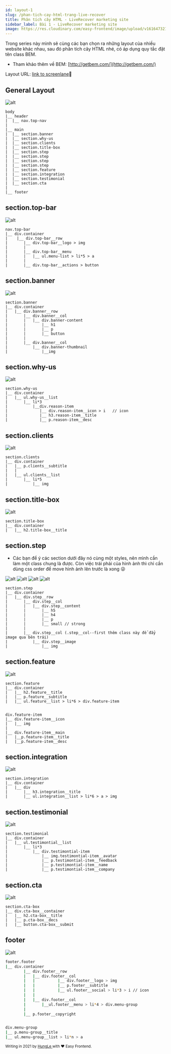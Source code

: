 ```yaml
---
id: layout-1
slug: /phan-tich-cay-html-trang-live-recover
title: Phân tích cây HTML - LiveRecover marketing site
sidebar_label: Bài 1 - LiveRecover marketing site
image: https://res.cloudinary.com/easy-frontend/image/upload/v1616473212/blog/html-css-thumbnail_exrv5a.jpg
---
```


Trong series này mình sẽ cùng các bạn chọn ra những layout của nhiều website khác nhau, sau đó phân tích cây HTML nhé, có áp dụng quy tắc đặt tên class BEM.

- Tham khảo thêm về BEM: [http://getbem.com/](http://getbem.com/)

Layout URL: <a href="https://screenlane.com/screen/liverecover-marketing-site-fc1/">link to screenlane</a>🚀

## General Layout

![alt](https://screenlane.com/media/screenshots/liverecover-marketing-site-screenshot-e72501fc.jpg)

``` 
body
|__ header
|  |__ nav.top-nav
|
|__ main
|  |__ section.banner
|  |__ section.why-us
|  |__ section.clients
|  |__ section.title-box
|  |__ section.step
|  |__ section.step
|  |__ section.step
|  |__ section.step
|  |__ section.feature
|  |__ section.integration
|  |__ section.testimonial
|  |__ section.cta
|
|__ footer
```
## section.top-bar

![alt](../../static/img/layout-1-header.jpg)

```
nav.top-bar
|__ div.container
|    |__ div.top-bar__row
|       |__ div.top-bar__logo > img
|       |   
|       |__ div.top-bar__menu
|       |   |__ ul.menu-list > li*5 > a 
|       |
|       |__ div.top-bar__actions > button
```
## section.banner

![alt](../../static/img/layout-1-main-section-hero.jpg)
```
section.banner
|__ div.container
|   |__ div.banner__row
|       |__ div.banner__col
|       |   |__ div.banner-content
|       |       |__ h1
|       |       |__ p
|       |       |__ button
|       |   
|       |__ div.banner__col
|           |__ div.banner-thumbnail
|               |__img
```

## section.why-us

![alt](../../static/img/layout-1-main-section-item-list.jpg)

```
section.why-us
|__ div.container
|   |__ ul.why-us__list          
|       |__ li*3
|           |__div.reason-item
|              |__ div.reason-item__icon > i   // icon
|              |__ h3.reason-item__title
|              |__ p.reason-item__desc
```

## section.clients

![alt](../../static/img/layout-1-main-section-logo-banner.jpg)

```
section.clients
|__ div.container
|   |__ p.clients__subtitle
|   |
|   |__ ul.clients__list
|       |__ li*5
|           |__ img
```
## section.title-box

![alt](../../static/img/layout-1-main-section-title-box.jpg)

```
section.title-box
|__ div.container
|   |__ h2.title-box__title
```
## section.step

- Các bạn để ý các section dưới đây nó cùng một styles, nên mình cần làm một class chung là được. Còn việc trái phải của hình ảnh thì chỉ cần dùng css order để move hình ảnh lên trước là xong 😜

![alt](../../static/img/layout-1-main-section-step-1.jpg)
![alt](../../static/img/layout-1-main-section-step-2.jpg)
![alt](../../static/img/layout-1-main-section-step-3.jpg)
![alt](../../static/img/layout-1-main-section-step-4.jpg)

```
section.step
|__ div.container
|   |__ div.step__row
|       |__ div.step__col
|       |   |__ div.step__content
|       |       |__ h5
|       |       |__ h4
|       |       |__ p
|       |       |__ small // strong
|       |
|       |__ div.step__col (.step__col--first thêm class này để đẩy image qua bên trái)
|           |__ div.step__image
|               |__ img
```

## section.feature

![alt](../../static/img/layout-1-main-section-feature-1.jpg)

```
section.feature
|__ div.container
|   |__ h2.feature__title
|   |__ p.feature__subtitle
|   |__ ul.feature__list > li*6 > div.feature-item


div.feature-item
|__ div.feature-item__icon
|   |__ img
|
|__ div.feature-item__main
|   |__p.feature-item__title
|   |__p.feature-item__desc
```

## section.integration

![alt](../../static/img/layout-1-main-section-integration.jpg)

```
section.integration
|__ div.container
|   |__ div
|       |__ h3.integration__title
|       |__ ul.integration__list > li*6 > a > img
```
## section.testimonial

![alt](../../static/img/layout-1-main-section-testimonial.jpg)

```
section.testimonial
|__ div.container
|   |__ ul.testimontial__list
|       |__ li*3
|           |__ div.testimontial-item
|               |__ img.testimontial-item__avatar
|               |__ p.testimontial-item__feedback
|               |__ p.testimontial-item__name
|               |__ p.testimontial-item__company
```

## section.cta

![alt](../../static/img/layout-1-main-section-cta.jpg)

```
section.cta-box
|__ div.cta-box__container
|   |__ h2.cta-box__title
|   |__ p.cta-box__decs
|   |__ button.cta-box__submit
```

## footer

![alt](../../static/img/layout-1-footer.jpg)

```bash
footer.footer
|__ div.container
        |__ div.footer__row
        |   |__ div.footer__col
        |   |          |__ div.footer__logo > img
        |   |          |__ p.footer__subtitle
        |   |          |__ ul.footer__social > li*3 > i // icon
        |   |
        |   |__ div.footer__col
        |       |__ul.footer__menu > li*4 > div.menu-group
        |
        |__ p.footer__copyright


div.menu-group
|__ p.menu-group__title
|__ ul.menu-group__list > li*n > a
```

<small>Writing in 2021 by <a href="https://www.linkedin.com/in/hungle-ag/">HungLe </a>with ❤️ Easy Frontend.</small>
